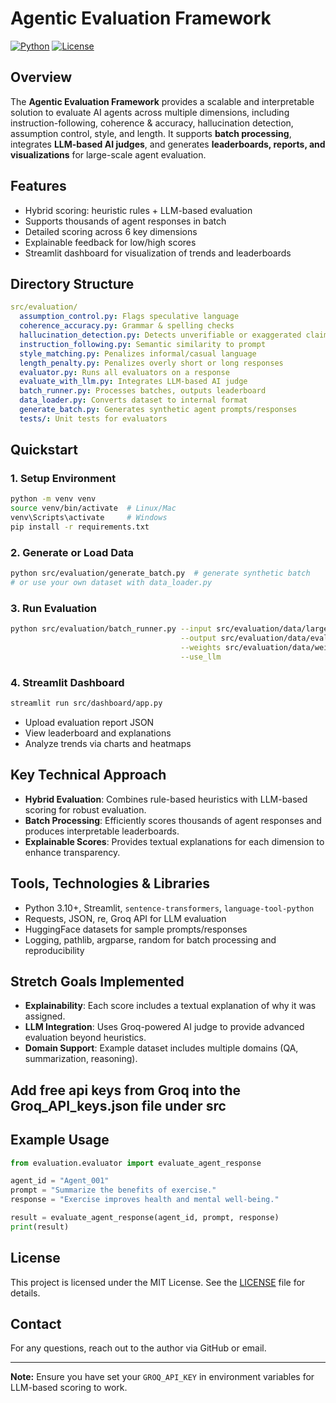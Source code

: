 # Agentic Evaluation Framework

[![Python](https://img.shields.io/badge/python-3.10+-blue)](https://www.python.org/)
[![License](https://img.shields.io/badge/license-MIT-green)](LICENSE)

## Overview
The **Agentic Evaluation Framework** provides a scalable and interpretable solution to evaluate AI agents across multiple dimensions, including instruction-following, coherence & accuracy, hallucination detection, assumption control, style, and length. It supports **batch processing**, integrates **LLM-based AI judges**, and generates **leaderboards, reports, and visualizations** for large-scale agent evaluation.

## Features
- Hybrid scoring: heuristic rules + LLM-based evaluation
- Supports thousands of agent responses in batch
- Detailed scoring across 6 key dimensions
- Explainable feedback for low/high scores
- Streamlit dashboard for visualization of trends and leaderboards

## Directory Structure
```yaml
src/evaluation/
  assumption_control.py: Flags speculative language
  coherence_accuracy.py: Grammar & spelling checks
  hallucination_detection.py: Detects unverifiable or exaggerated claims
  instruction_following.py: Semantic similarity to prompt
  style_matching.py: Penalizes informal/casual language
  length_penalty.py: Penalizes overly short or long responses
  evaluator.py: Runs all evaluators on a response
  evaluate_with_llm.py: Integrates LLM-based AI judge
  batch_runner.py: Processes batches, outputs leaderboard
  data_loader.py: Converts dataset to internal format
  generate_batch.py: Generates synthetic agent prompts/responses
  tests/: Unit tests for evaluators
```

## Quickstart

### 1. Setup Environment
```bash
python -m venv venv
source venv/bin/activate  # Linux/Mac
venv\Scripts\activate     # Windows
pip install -r requirements.txt
```

### 2. Generate or Load Data
```bash
python src/evaluation/generate_batch.py  # generate synthetic batch
# or use your own dataset with data_loader.py
```

### 3. Run Evaluation
```bash
python src/evaluation/batch_runner.py --input src/evaluation/data/large_batch.json \
                                      --output src/evaluation/data/eval_report.json \
                                      --weights src/evaluation/data/weights.json \
                                      --use_llm
```

### 4. Streamlit Dashboard
```bash
streamlit run src/dashboard/app.py
```
- Upload evaluation report JSON
- View leaderboard and explanations
- Analyze trends via charts and heatmaps

## Key Technical Approach
- **Hybrid Evaluation**: Combines rule-based heuristics with LLM-based scoring for robust evaluation.
- **Batch Processing**: Efficiently scores thousands of agent responses and produces interpretable leaderboards.
- **Explainable Scores**: Provides textual explanations for each dimension to enhance transparency.

## Tools, Technologies & Libraries
- Python 3.10+, Streamlit, `sentence-transformers`, `language-tool-python`
- Requests, JSON, re, Groq API for LLM evaluation
- HuggingFace datasets for sample prompts/responses
- Logging, pathlib, argparse, random for batch processing and reproducibility

## Stretch Goals Implemented
- **Explainability**: Each score includes a textual explanation of why it was assigned.
- **LLM Integration**: Uses Groq-powered AI judge to provide advanced evaluation beyond heuristics.
- **Domain Support**: Example dataset includes multiple domains (QA, summarization, reasoning).
## Add free api keys from Groq into the Groq_API_keys.json file under src
## Example Usage
```python
from evaluation.evaluator import evaluate_agent_response

agent_id = "Agent_001"
prompt = "Summarize the benefits of exercise."
response = "Exercise improves health and mental well-being."

result = evaluate_agent_response(agent_id, prompt, response)
print(result)
```

## License
This project is licensed under the MIT License. See the [LICENSE](LICENSE) file for details.

## Contact
For any questions, reach out to the author via GitHub or email.

---

**Note:** Ensure you have set your `GROQ_API_KEY` in environment variables for LLM-based scoring to work.

